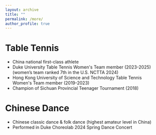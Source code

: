 ```yaml
---
layout: archive
title: ""
permalink: /more/
author_profile: true
---
```

# Table Tennis
* China national first-class athlete <br />
* Duke University Table Tennis Women's Team member (2023-2025) (women’s team ranked 7th in the U.S. NCTTA 2024)<br />
* Hong Kong University of Science and Technology Table Tennis Women's Team member (2019-2023)
* Champion of Sichuan Provincial Teenager Tournament (2018)

# Chinese Dance
* Chinese classic dance & folk dance (highest amateur level in China)
* Performed in Duke Choreolab 2024 Spring Dance Concert

